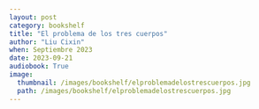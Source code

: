```yaml
---
layout: post
category: bookshelf
title: "El problema de los tres cuerpos"
author: "Liu Cixin"
when: Septiembre 2023
date: 2023-09-21
audiobook: True
image:
  thumbnail: /images/bookshelf/elproblemadelostrescuerpos.jpg
  path: /images/bookshelf/elproblemadelostrescuerpos.jpg
---
```

